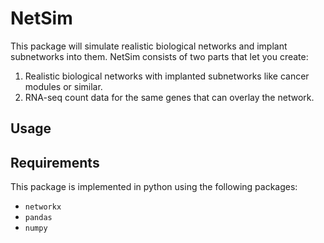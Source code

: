 # NetSim
This package will simulate realistic biological networks and implant subnetworks into them.
NetSim consists of two parts that let you create:

1. Realistic biological networks with implanted subnetworks like cancer modules or similar.
2. RNA-seq count data for the same genes that can overlay the network.

## Usage

## Requirements
This package is implemented in python using the following packages:
* `networkx`
* `pandas`
* `numpy`
